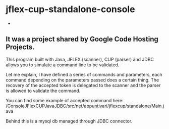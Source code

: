 # jflex-cup-standalone-console
-
It was a project shared by Google Code Hosting Projects.
-

This program built with Java, JFLEX (scanner), CUP (parser) and JDBC allows you to simulate a command line to be validated. 

Let me explain, I have defined a series of commands and parameters, each command depending on the parameters passed does a certain thing. 
The recovery of the accepted token is delegated to the scanner and the parser is allowed to validate the command. 

You can find some example of accepted command here:
/ConsoleJFlexCUPJavaJDBC/src/net/appuntivari/jflexcup/standalone/Main.java

Behind this is a mysql db managed through JDBC connector.

